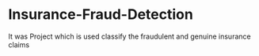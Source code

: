# Insurance-Fraud-Detection
It was Project which is used classify the fraudulent and genuine insurance claims
